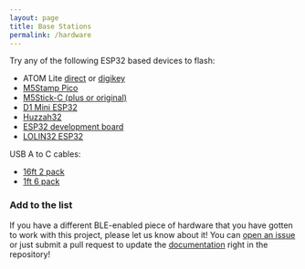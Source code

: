 ```yaml
---
layout: page
title: Base Stations
permalink: /hardware
---
```


Try any of the following ESP32 based devices to flash:

* ATOM Lite [direct](https://shop.m5stack.com/collections/m5-controllers/products/atom-lite-esp32-development-kit) or [digikey](https://www.digikey.com/en/products/detail/m5stack-technology-co-ltd/C008/12088545)
* [M5Stamp Pico](https://shop.m5stack.com/collections/m5-controllers/products/m5stamp-pico-diy-kit)
* [M5Stick-C (plus or original)](https://amzn.to/3kQadi0)
* [D1 Mini ESP32](https://amzn.to/3tlkK8D)
* [Huzzah32](https://amzn.to/3n5M1uQ)
* [ESP32 development board](https://amzn.to/38ECmmy)
* [LOLIN32 ESP32](https://www.aliexpress.com/item/1005001847767933.html)

USB A to C cables:

* [16ft 2 pack](https://amzn.to/3zzTTXW)
* [1ft 6 pack](https://amzn.to/3kyD8Is)

### Add to the list

If you have a different BLE-enabled piece of hardware that you have gotten to work with this project, please let us know about it! You can [open an issue](https://github.com/ESPresense/ESPresense/issues/new) or just submit a pull request to update the [documentation](https://github.com/ESPresense/ESPresense.github.io) right in the repository!
